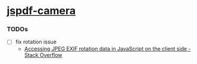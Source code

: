 [jspdf-camera](https://dirkarnez.github.io/jspdf-camera)
========================================================
### TODOs
- [ ] fix rotation issue
  - [Accessing JPEG EXIF rotation data in JavaScript on the client side - Stack Overflow](https://stackoverflow.com/questions/7584794/accessing-jpeg-exif-rotation-data-in-javascript-on-the-client-side)
